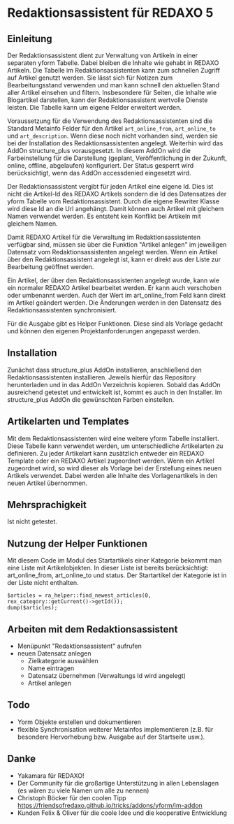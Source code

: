# Redaktionsassistent für REDAXO 5

## Einleitung

Der Redaktionsassistent dient zur Verwaltung von Artikeln in einer separaten yform Tabelle. Dabei bleiben die Inhalte wie gehabt in REDAXO Artikeln. Die Tabelle im Redaktionsassistenten kann zum schnellen Zugriff auf Artikel genutzt werden. Sie lässt sich für Notizen zum Bearbeitungsstand verwenden und man kann schnell den aktuellen Stand aller Artikel einsehen und filtern. Insbesondere für Seiten, die Inhalte wie Blogartikel darstellen, kann der Redaktionsassistent wertvolle Dienste leisten. Die Tabelle kann um eigene Felder erweitert werden.

Voraussetzung für die Verwendung des Redaktionsassistenten sind die Standard Metainfo Felder für den Artikel `art_online_from`, `art_online_to` und `art_description`. Wenn diese noch nicht vorhanden sind, werden sie bei der Installation des Redaktionsassistenten angelegt. Weiterhin wird das AddOn structure_plus vorausgesetzt. In diesem AddOn wird die Farbeinstellung für die Darstellung (geplant, Veröffentlichung in der Zukunft, online, offline, abgelaufen) konfiguriert. Der Status gesperrt wird berücksichtigt, wenn das AddOn accessdenied eingesetzt wird.

Der Redaktionsassistent vergibt für jeden Artikel eine eigene Id. Dies ist nicht die Artikel-Id des REDAXO Artikels sondern die Id des Datensatzes der yform Tabelle vom Redaktionsassistent. Durch die eigene Rewriter Klasse wird diese Id an die Url angehängt. Damit können auch Artikel mit gleichem Namen verwendet werden. Es entsteht kein Konflikt bei Artikeln mit gleichem Namen.

Damit REDAXO Artikel für die Verwaltung im Redaktionsassistenten verfügbar sind, müssen sie über die Funktion "Artikel anlegen" im jeweiligen Datensatz vom Redaktionsassistenten angelegt werden. Wenn ein Artikel über den Redaktionsassistent angelegt ist, kann er direkt aus der Liste zur Bearbeitung geöffnet werden.

Ein Artikel, der über den Redaktionsassistenten angelegt wurde, kann wie ein normaler REDAXO Artikel bearbeitet werden. Er kann auch verschoben oder umbenannt werden. Auch der Wert im art_online_from Feld kann direkt im Artikel geändert werden. Die Änderungen werden in den Datensatz des Redaktionsassistenten synchronisiert.

Für die Ausgabe gibt es Helper Funktionen. Diese sind als Vorlage gedacht und können den eigenen Projektanforderungen angepasst werden.

## Installation

Zunächst dass structure_plus AddOn installieren, anschließend den Redaktionsassistenten installieren. Jeweils hierfür das Repository herunterladen und in das AddOn Verzeichnis kopieren. Sobald das AddOn ausreichend getestet und entwickelt ist, kommt es auch in den Installer.
Im structure_plus AddOn die gewünschten Farben einstellen.

## Artikelarten und Templates

Mit dem Redaktionsassistenten wird eine weitere yform Tabelle installiert. Diese Tabelle kann verwendet werden, um unterschiedliche Artikelarten zu definieren. Zu jeder Artikelart kann zusätzlich entweder ein REDAXO Template oder ein REDAXO Artikel zugeordnet werden. Wenn ein Artikel zugeordnet wird, so wird dieser als Vorlage bei der Erstellung eines neuen Artikels verwendet. Dabei werden alle Inhalte des Vorlagenartikels in den neuen Artikel übernommen.

## Mehrsprachigkeit

Ist nicht getestet.

## Nutzung der Helper Funktionen

Mit diesem Code im Modul des Startartikels einer Kategorie bekommt man eine Liste mit Artikelobjekten. In dieser Liste ist bereits berücksichtigt: art_online_from, art_online_to und status. Der Startartikel der Kategorie ist in der Liste nicht enthalten.

```
$articles = ra_helper::find_newest_articles(0, rex_category::getCurrent()->getId());
dump($articles);
```

## Arbeiten mit dem Redaktionsassistent

- Menüpunkt "Redaktionsassistent" aufrufen
- neuen Datensatz anlegen
   - Zielkategorie auswählen
   - Name eintragen
   - Datensatz übernehmen (Verwaltungs Id wird angelegt)
   - Artikel anlegen
 

## Todo

- Yorm Objekte erstellen und dokumentieren
- flexible Synchronisation weiterer Metainfos implementieren (z.B. für besondere Hervorhebung bzw. Ausgabe auf der Startseite usw.).

## Danke

- Yakamara für REDAXO!
- Der Community für die großartige Unterstützung in allen Lebenslagen (es wären zu viele Namen um alle zu nennen)
- Christoph Böcker für den coolen Tipp https://friendsofredaxo.github.io/tricks/addons/yform/im-addon
- Kunden Felix & Oliver für die coole Idee und die kooperative Entwicklung
